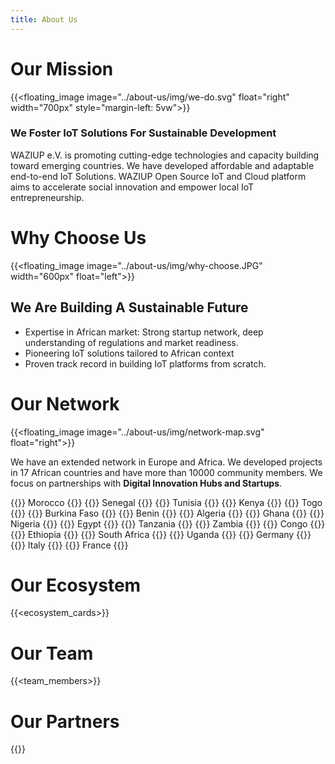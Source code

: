 ```yaml
---
title: About Us
---
```


Our Mission
===========

{{<floating_image image="../about-us/img/we-do.svg" float="right" width="700px" style="margin-left: 5vw">}}

### We Foster IoT Solutions For Sustainable Development

WAZIUP e.V. is promoting cutting-edge technologies and capacity building toward emerging countries. We have developed affordable and adaptable end-to-end IoT Solutions. WAZIUP Open Source IoT and Cloud platform aims to accelerate social innovation and empower local IoT entrepreneurship.


Why Choose Us
============


{{<floating_image image="../about-us/img/why-choose.JPG" width="600px" float="left">}}

## We Are Building A Sustainable Future

- Expertise in African market: Strong startup network, deep understanding of regulations and market readiness.
- Pioneering IoT solutions tailored to African context
- Proven track record in building IoT platforms from scratch.


Our Network
===========


{{<floating_image image="../about-us/img/network-map.svg" float="right">}}

We have an extended network in Europe and Africa. We developed projects in 17 African countries and have more than 10000 community members. We focus on partnerships with **Digital Innovation Hubs and Startups**.


{{<chip>}} Morocco {{</chip>}} {{<chip>}} Senegal {{</chip>}} {{<chip>}} Tunisia {{</chip>}}
{{<chip>}} Kenya {{</chip>}}
{{<chip>}} Togo {{</chip>}}
{{<chip>}} Burkina Faso {{</chip>}}
{{<chip>}} Benin {{</chip>}}
{{<chip>}} Algeria {{</chip>}}
{{<chip>}} Ghana {{</chip>}}
{{<chip>}} Nigeria {{</chip>}}
{{<chip>}} Egypt {{</chip>}}
{{<chip>}} Tanzania {{</chip>}}
{{<chip>}} Zambia {{</chip>}}
{{<chip>}} Congo {{</chip>}}
{{<chip>}} Ethiopia {{</chip>}}
{{<chip>}} South Africa {{</chip>}}
{{<chip>}} Uganda {{</chip>}}
{{<chip>}} Germany {{</chip>}}
{{<chip>}} Italy {{</chip>}}
{{<chip>}} France {{</chip>}}


Our Ecosystem
=============

{{<ecosystem_cards>}}


Our Team
========

{{<team_members>}}


Our Partners
============

{{<logoshow>}}
